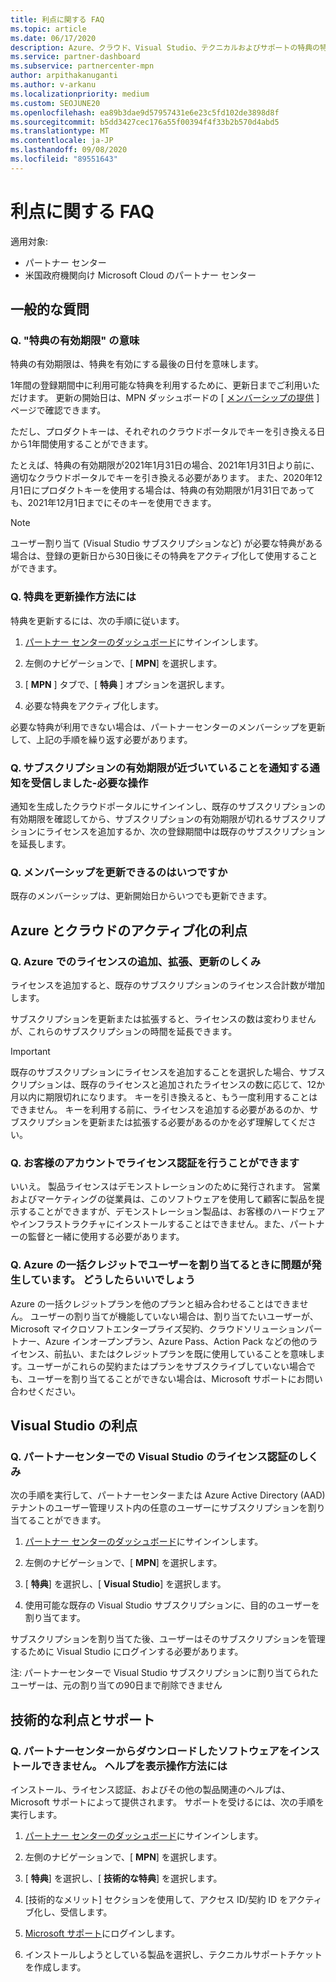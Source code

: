 ```yaml
---
title: 利点に関する FAQ
ms.topic: article
ms.date: 06/17/2020
description: Azure、クラウド、Visual Studio、テクニカルおよびサポートの特典の特典の有効期限、更新、ライセンス認証に関する質問への回答
ms.service: partner-dashboard
ms.subservice: partnercenter-mpn
author: arpithakanuganti
ms.author: v-arkanu
ms.localizationpriority: medium
ms.custom: SEOJUNE20
ms.openlocfilehash: ea89b3dae9d57957431e6e23c5fd102de3898d8f
ms.sourcegitcommit: b5dd3427cec176a55f00394f4f33b2b570d4abd5
ms.translationtype: MT
ms.contentlocale: ja-JP
ms.lasthandoff: 09/08/2020
ms.locfileid: "89551643"
---
```

# <a name="benefits-faq"></a>利点に関する FAQ

適用対象:

- パートナー センター
- 米国政府機関向け Microsoft Cloud のパートナー センター

## <a name="general-questions"></a>一般的な質問

### <a name="q-what-does-benefit-expiry-date-mean"></a>Q. "特典の有効期限" の意味

特典の有効期限は、特典を有効にする最後の日付を意味します。

1年間の登録期間中に利用可能な特典を利用するために、更新日までご利用いただけます。 更新の開始日は、MPN ダッシュボードの [ [メンバーシップの提供](https://partner.microsoft.com/dashboard/mpn/offers) ] ページで確認できます。

ただし、プロダクトキーは、それぞれのクラウドポータルでキーを引き換える日から1年間使用することができます。

たとえば、特典の有効期限が2021年1月31日の場合、2021年1月31日より前に、適切なクラウドポータルでキーを引き換える必要があります。 また、2020年12月1日にプロダクトキーを使用する場合は、特典の有効期限が1月31日であっても、2021年12月1日までにそのキーを使用できます。

>[!NOTE]
>ユーザー割り当て (Visual Studio サブスクリプションなど) が必要な特典がある場合は、登録の更新日から30日後にその特典をアクティブ化して使用することができます。

### <a name="q-how-do-i-renew-my-benefits"></a>Q. 特典を更新操作方法には

特典を更新するには、次の手順に従います。

1. [パートナー センターのダッシュボード](https://partner.microsoft.com/dashboard/)にサインインします。

2. 左側のナビゲーションで、[ **MPN**] を選択します。

3. [ **MPN** ] タブで、[ **特典** ] オプションを選択します。

4. 必要な特典をアクティブ化します。

必要な特典が利用できない場合は、パートナーセンターのメンバーシップを更新して、上記の手順を繰り返す必要があります。

### <a name="q-i-received-a-notification-informing-me-that-my-subscription-is-expiring-soon---what-should-i-do"></a>Q. サブスクリプションの有効期限が近づいていることを通知する通知を受信しました-必要な操作

通知を生成したクラウドポータルにサインインし、既存のサブスクリプションの有効期限を確認してから、サブスクリプションの有効期限が切れるサブスクリプションにライセンスを追加するか、次の登録期間中は既存のサブスクリプションを延長します。

### <a name="q-when-can-i-renew-my-membership"></a>Q. メンバーシップを更新できるのはいつですか

既存のメンバーシップは、更新開始日からいつでも更新できます。

## <a name="azure-and-cloud-activation-benefits"></a>Azure とクラウドのアクティブ化の利点

### <a name="q-how-does-adding-extendingrenewing-licenses-work-on-azure"></a>Q. Azure でのライセンスの追加、拡張、更新のしくみ

ライセンスを追加すると、既存のサブスクリプションのライセンス合計数が増加します。

サブスクリプションを更新または拡張すると、ライセンスの数は変わりませんが、これらのサブスクリプションの時間を延長できます。

>[!IMPORTANT]
>既存のサブスクリプションにライセンスを追加することを選択した場合、サブスクリプションは、既存のライセンスと追加されたライセンスの数に応じて、12か月以内に期限切れになります。 キーを引き換えると、もう一度利用することはできません。 キーを利用する前に、ライセンスを追加する必要があるのか、サブスクリプションを更新または拡張する必要があるのかを必ず理解してください。

### <a name="q-can-i-activate-the-license-on-my-customers-account"></a>Q. お客様のアカウントでライセンス認証を行うことができます

いいえ。 製品ライセンスはデモンストレーションのために発行されます。 営業およびマーケティングの従業員は、このソフトウェアを使用して顧客に製品を提示することができますが、デモンストレーション製品は、お客様のハードウェアやインフラストラクチャにインストールすることはできません。また、パートナーの監督と一緒に使用する必要があります。

### <a name="q-im-having-trouble-assigning-users-in-azure-bulk-credit-what-should-i-do"></a>Q. Azure の一括クレジットでユーザーを割り当てるときに問題が発生しています。 どうしたらいいでしょう

Azure の一括クレジットプランを他のプランと組み合わせることはできません。 ユーザーの割り当てが機能していない場合は、割り当てたいユーザーが、Microsoft マイクロソフトエンタープライズ契約、クラウドソリューションパートナー、Azure インオープンプラン、Azure Pass、Action Pack などの他のライセンス、前払い、またはクレジットプランを既に使用していることを意味します。ユーザーがこれらの契約またはプランをサブスクライブしていない場合でも、ユーザーを割り当てることができない場合は、Microsoft サポートにお問い合わせください。

## <a name="visual-studio-benefits"></a>Visual Studio の利点

### <a name="q-how-does-visual-studio-activation-work-in-partner-center"></a>Q. パートナーセンターでの Visual Studio のライセンス認証のしくみ

次の手順を実行して、パートナーセンターまたは Azure Active Directory (AAD) テナントのユーザー管理リスト内の任意のユーザーにサブスクリプションを割り当てることができます。

1. [パートナー センターのダッシュボード](https://partner.microsoft.com/dashboard/)にサインインします。

2. 左側のナビゲーションで、[ **MPN**] を選択します。

3. [ **特典**] を選択し、[ **Visual Studio**] を選択します。

4. 使用可能な既存の Visual Studio サブスクリプションに、目的のユーザーを割り当てます。

サブスクリプションを割り当てた後、ユーザーはそのサブスクリプションを管理するために Visual Studio にログインする必要があります。

注: パートナーセンターで Visual Studio サブスクリプションに割り当てられたユーザーは、元の割り当ての90日まで削除できません

## <a name="technical-benefits-and-support"></a>技術的な利点とサポート

### <a name="q-i-cant-install-the-software-i-downloaded-from-partner-center-how-do-i-get-help"></a>Q. パートナーセンターからダウンロードしたソフトウェアをインストールできません。 ヘルプを表示操作方法には

インストール、ライセンス認証、およびその他の製品関連のヘルプは、Microsoft サポートによって提供されます。 サポートを受けるには、次の手順を実行します。

1. [パートナー センターのダッシュボード](https://partner.microsoft.com/dashboard/)にサインインします。

2. 左側のナビゲーションで、[ **MPN**] を選択します。

3. [ **特典**] を選択し、[ **技術的な特典**] を選択します。

4. [技術的なメリット] セクションを使用して、アクセス ID/契約 ID をアクティブ化し、受信します。

5. [Microsoft サポート](https://support.microsoft.com/supportforbusiness/productselection)にログインします。

6. インストールしようとしている製品を選択し、テクニカルサポートチケットを作成します。
